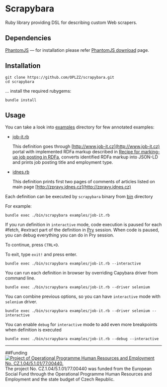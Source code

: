 # Scrapybara

Ruby library providing DSL for describing custom Web scrapers.

## Dependencies

[PhantomJS](http://phantomjs.org/) &mdash; for installation please refer [PhantomJS download](http://phantomjs.org/download.html) page.

## Installation

    git clone https://github.com/OPLZZ/scrapybara.git
    cd scrapybara

... install the required rubygems:

    bundle install

## Usage

You can take a look into [examples](https://github.com/OPLZZ/scrapybara/tree/master/examples) directory for few annotated examples:

* [job-it.rb](https://github.com/OPLZZ/scrapybara/tree/master/examples/job-it.rb)

  This definition goes through [http://www.job-it.cz](http://www.job-it.cz) portal with implemented RDFa markup described in [Recipe for marking-up job posting in RDFa](https://github.com/OPLZZ/data-modelling/wiki/RDFa-Recipe-English), converts identified RDFa markup into JSON-LD and prints job posting title and employment type.

* [idnes.rb](https://github.com/OPLZZ/scrapybara/tree/master/examples/idnes.rb)
  
  This definition prints first two pages of comments of articles listed on main page [http://zpravy.idnes.cz](http://zpravy.idnes.cz)

Each definition can be executed by `scrapybara` binary from [bin](https://github.com/OPLZZ/scrapybara/tree/master/bin) directory

For example:

    bundle exec ./bin/scrapybara examples/job-it.rb

If you run definition in `interactive` mode, code execution is paused for each #fetch, #extract part of the definition in [Pry](https://github.com/pry/pry/) session. When code is paused, you can debug everything you can do in Pry session.

To continue, press `CTRL+D`.

To exit, type `exit!` and press enter.

    bundle exec ./bin/scrapybara examples/job-it.rb --interactive

You can run each definition in browser by overriding Capybara driver from command line.

    bundle exec ./bin/scrapybara examples/job-it.rb --driver selenium

You can combine previous options, so you can have `interactive` mode with `selenium` driver.

    bundle exec ./bin/scrapybara examples/job-it.rb --driver selenium --interactive

You can enable `debug` for `interactive` mode to add even more breakpoints when definition is executed

    bundle exec ./bin/scrapybara examples/job-it.rb --debug --interactive

----

##Funding
<a href="http://esfcr.cz/" target="_blank"><img src="https://www.damepraci.cz/assets/oplzz_banner_en.png" alt="Project of Operational Programme Human Resources and Employment No. CZ.1.04/5.1.01/77.00440."></a>
The project No. CZ.1.04/5.1.01/77.00440 was funded from the European Social Fund through the Operational Programme Human Resources and Employment and the state budget of Czech Republic.
